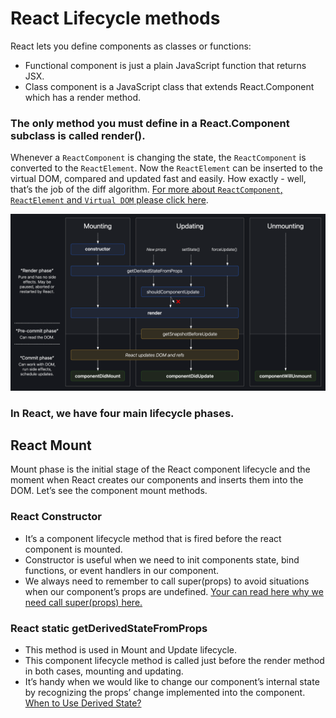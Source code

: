 # React Lifecycle methods

React lets you define components as classes or functions:
- Functional component is just a plain JavaScript function that returns JSX. 
- Class component is a JavaScript class that extends React.Component which has a render method.

### The only method you must define in a React.Component subclass is called render().

Whenever a `ReactComponent` is changing the state, the `ReactComponent` is converted to the `ReactElement`. Now the `ReactElement` can be inserted to the virtual DOM, compared and updated fast and easily. How exactly - well, that’s the job of the diff algorithm. [For more about `ReactComponent`, `ReactElement` and `Virtual DOM` please click here](https://github.com/SergeyIsakhanyan/fg-docs/blob/main/DOM-VirtualDOM.md).

![React Component Lifecycle Methods](react_component_lifecycle.png "React Component Lifecycle Methods")

### In React, we have four main lifecycle phases.

## React Mount

Mount phase is the initial stage of the React component lifecycle and the moment when React creates our components and inserts them into the DOM.
Let’s see the component mount methods.

### React Constructor

- It’s a component lifecycle method that is fired before the react component is mounted.
- Constructor is useful when we need to init components state, bind functions, or event handlers in our component.
- We always need to remember to call super(props) to avoid situations when our component’s props are undefined. [Your can read here why we need call super(props) here.](https://medium.com/@jbbpatel94/why-do-we-write-super-props-fc367074a2af)

### React static getDerivedStateFromProps

- This method is used in Mount and Update lifecycle.
- This component lifecycle method is called just before the render method in both cases, mounting and updating.
- It’s handy when we would like to change our component’s internal state by recognizing the props’ change implemented into the component. [When to Use Derived State?](https://reactjs.org/blog/2018/06/07/you-probably-dont-need-derived-state.html#when-to-use-derived-state)

